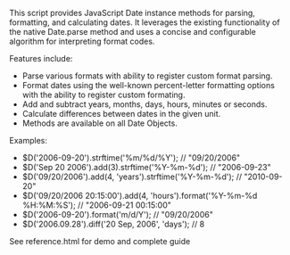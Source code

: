 This script provides JavaScript Date instance methods for parsing, formatting, and calculating dates. It leverages the existing functionality of the native Date.parse method and uses a concise and configurable algorithm for interpreting format codes.

Features include:
 * Parse various formats with ability to register custom format parsing.
 * Format dates using the well-known percent-letter formatting options with the ability to register custom formating.
 * Add and subtract years, months, days, hours, minutes or seconds.
 * Calculate differences between dates in the given unit.
 * Methods are available on all Date Objects.

Examples:
 * $D('2006-09-20').strftime('%m/%d/%Y'); // "09/20/2006"
 * $D('Sep 20 2006').add(3).strftime('%Y-%m-%d'); // "2006-09-23"
 * $D('09/20/2006').add(4, 'years').strftime('%Y-%m-%d'); // "2010-09-20"
 * $D('09/20/2006 20:15:00').add(4, 'hours').format('%Y-%m-%d %H:%M:%S'); // "2006-09-21 00:15:00"
 * $D('2006-09-20').format('m/d/Y'); // "09/20/2006"
 * $D('2006.09.28').diff('20 Sep, 2006', 'days'); // 8

See reference.html for demo and complete guide